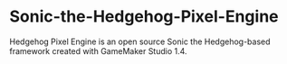 # Sonic-the-Hedgehog-Pixel-Engine
Hedgehog Pixel Engine is an open source Sonic the Hedgehog-based framework created with GameMaker Studio 1.4.
